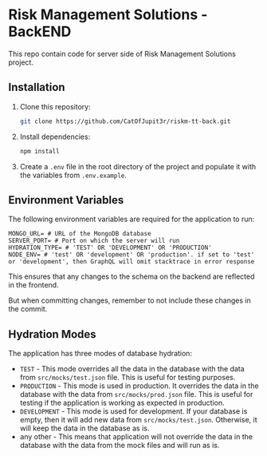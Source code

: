 # Risk Management Solutions - BackEND

This repo contain code for server side of Risk Management Solutions project.

## Installation

1. Clone this repository:

    ```bash
    git clone https://github.com/CatOfJupit3r/riskm-tt-back.git
    ```

2. Install dependencies:

    ```bash
    npm install
    ```

3. Create a `.env` file in the root directory of the project and populate it with the variables from `.env.example`.
   

## Environment Variables

The following environment variables are required for the application to run:

```dotenv
MONGO_URL= # URL of the MongoDB database
SERVER_PORT= # Port on which the server will run
HYDRATION_TYPE= # 'TEST' OR 'DEVELOPMENT' OR 'PRODUCTION'
NODE_ENV= # 'test' OR 'development' OR 'production'. if set to 'test' or 'development', then GraphQL will omit stacktrace in error response
```

This ensures that any changes to the schema on the backend are reflected in the frontend.

But when committing changes, remember to not include these changes in the commit.

## Hydration Modes

The application has three modes of database hydration:
- `TEST` - This mode overrides all the data in the database with the data from `src/mocks/test.json` file. This is useful for testing purposes.
- `PRODUCTION` - This mode is used in production. It overrides the data in the database with the data from `src/mocks/prod.json` file. This is useful for testing if the application is working as expected in production.
- `DEVELOPMENT` - This mode is used for development. If your database is empty, then it will add new data from `src/mocks/test.json`. Otherwise, it will keep the data in the database as is.
- any other - This means that application will not override the data in the database with the data from the mock files and will run as is.
